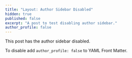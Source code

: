 ```yaml
---
title: "Layout: Author Sidebar Disabled"
hidden: true
published: false
excerpt: "A post to test disabling author sidebar."
author_profile: false
---
```


This post has the author sidebar disabled.

To disable add `author_profile: false` to YAML Front Matter.